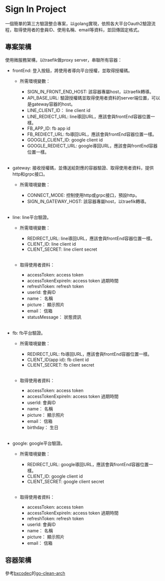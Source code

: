 # Sign In Project

一個簡單的第三方驗證整合專案，以golang實現，依照各大平台Oauth2驗證流程，取得使用者的會員ID、使用名稱、email等資料，並回傳固定格式。

## 專案架構

使用微服務架構，以traefik做proxy server，串聯所有容器：

* frontEnd: 登入按鈕，將使用者導向平台授權，並取得授權碼。

  * 所需環境變數：

    * SIGN_IN_FRONT_END_HOST: 該容器專屬host，以traefik轉導。
    * API_BASE_URL: 驗證授權碼並取得使用者資料的server端位置，可以是gateway容器的host。
    * LINE_CLIENT_ID： line client id
    * LINE_REDIECT_URL: line導回URL，應該會與frontEnd容器位置一樣。
    * FB_APP_ID: fb app id
    * FB_REDIECT_URL: fb導回URL，應該會與frontEnd容器位置一樣。
    * GOOGLE_CLIENT_ID: google client id
    * GOOGLE_REDIECT_URL: google導回URL，應該會與frontEnd容器位置一樣。
    <br><br/>

* gateway: 接收授權碼，並傳送給對應的容器驗證、取得使用者資料，提供http和grpc接口。

  * 所需環境變數：

    * CONNECT_MODE: 控制使用http或grpc接口，預設http。
    * SIGN_IN_GATEWAY_HOST: 該容器專屬host，以traefik轉導。
    <br><br/>

* line: line平台驗證。

  * 所需環境變數：

    * REDIRECT_URL: line導回URL，應該會與frontEnd容器位置一樣。
    * CLIENT_ID: line client id
    * CLIENT_SECRET: line client secret
    <br><br/>

  * 取得使用者資料：

    * accessToken: access token
    * accessTokenExpireIn: access token 過期時間
    * refreshToken: refresh token
    * userId: 會員ID
    * name： 名稱
    * picture： 顯示照片
    * email： 信箱
    * statusMessage： 狀態資訊
    <br><br/>

* fb: fb平台驗證。

  * 所需環境變數：

    * REDIRECT_URL: fb導回URL，應該會與frontEnd容器位置一樣。
    * CLIENT_ID(app id): fb client id
    * CLIENT_SECRET: fb client secret
    <br><br/>

  * 取得使用者資料：

    * accessToken: access token
    * accessTokenExpireIn: access token 過期時間
    * userId: 會員ID
    * name： 名稱
    * picture： 顯示照片
    * email： 信箱
    * birthday： 生日
    <br><br/>

* google: google平台驗證。

  * 所需環境變數：

    * REDIRECT_URL: google導回URL，應該會與frontEnd容器位置一樣。
    * CLIENT_ID: google client id
    * CLIENT_SECRET: google client secret
    <br><br/>

  * 取得使用者資料：

    * accessToken: access token
    * accessTokenExpireIn: access token 過期時間
    * refreshToken: refresh token
    * userId: 會員ID
    * name： 名稱
    * picture： 顯示照片
    * email： 信箱

## 容器架構

參考[bxcodec](https://github.com/bxcodec)的[go-clean-arch](https://github.com/bxcodec/go-clean-arch)